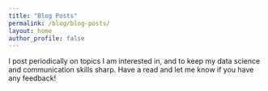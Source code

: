 ```yaml
---
title: "Blog Posts"
permalink: /blog/blog-posts/
layout: home
author_profile: false
---
```

I post periodically on topics I am interested in, and to keep my data science and communication skills sharp.  Have a read and let me know if you have any feedback!